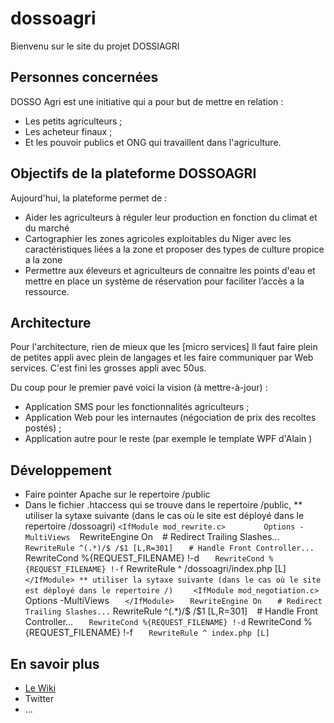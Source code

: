 # dossoagri
Bienvenu sur le site du projet DOSSIAGRI

## Personnes concernées
DOSSO Agri est une initiative qui a pour but de mettre en relation :

* Les petits agriculteurs ;
* Les acheteur finaux ;
* Et les pouvoir publics et ONG qui travaillent dans l'agriculture.

## Objectifs de la plateforme DOSSOAGRI
Aujourd'hui, la plateforme permet de :
* Aider les agriculteurs à réguler leur production en fonction du climat et du marché
* Cartographier les zones agricoles exploitables du Niger avec les caractéristiques liées a la zone et proposer des types de culture propice a la zone
* Permettre aux éleveurs et agriculteurs de connaitre les points d'eau et mettre en place un système de réservation pour faciliter l’accès a la ressource.

## Architecture
Pour l'architecture, rien de mieux que les [micro services] Il faut faire plein de petites appli avec plein de langages et les faire communiquer par Web services. C'est fini les grosses appli avec 50us.

Du coup pour le premier pavé voici la vision (à mettre-à-jour) :
* Application SMS pour les fonctionnalités agriculteurs ;
* Application Web pour les internautes (négociation de prix des recoltes postés) ;
* Application autre pour le reste (par exemple le template WPF d'Alain )

## Développement
* Faire pointer Apache sur le repertoire /public
* Dans le fichier .htaccess qui se trouve dans le repertoire /public, 
** utiliser la sytaxe suivante (dans le cas où le site est déployé dans le repertoire /dossoagri)
`<IfModule mod_rewrite.c>
`    <IfModule mod_negotiation.c>
`        Options -MultiViews
`    </IfModule>
`
`    RewriteEngine On
`
`    # Redirect Trailing Slashes...
`    RewriteRule ^(.*)/$ /$1 [L,R=301]
`
`    # Handle Front Controller...
`    RewriteCond %{REQUEST_FILENAME} !-d
`    RewriteCond %{REQUEST_FILENAME} !-f
`    RewriteRule ^ /dossoagri/index.php [L]
`</IfModule>
** utiliser la sytaxe suivante (dans le cas où le site est déployé dans le repertoire /)
`<IfModule mod_rewrite.c>
`    <IfModule mod_negotiation.c>
`        Options -MultiViews
`    </IfModule>
`
`    RewriteEngine On
`
`    # Redirect Trailing Slashes...
`    RewriteRule ^(.*)/$ /$1 [L,R=301]
`
`    # Handle Front Controller...
`    RewriteCond %{REQUEST_FILENAME} !-d
`    RewriteCond %{REQUEST_FILENAME} !-f
`    RewriteRule ^ index.php [L]
`</IfModule>


## En savoir plus
* [Le Wiki](https://github.com/defus/dossoagri/wiki)
* Twitter
* ...
